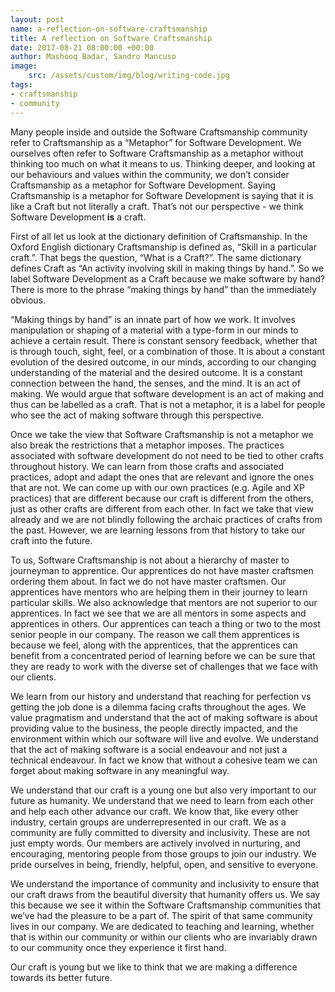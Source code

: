 ```yaml
---
layout: post
name: a-reflection-on-software-craftsmanship
title: A reflection on Software Craftsmanship
date: 2017-08-21 08:00:00 +00:00
author: Mashooq Badar, Sandro Mancuso
image:
    src: /assets/custom/img/blog/writing-code.jpg
tags:
- craftsmanship 
- community 
---
```


Many people inside and outside the Software Craftsmanship community refer to Craftsmanship as a “Metaphor” for Software Development. We ourselves often refer to Software Craftsmanship as a metaphor without thinking too much on what it means to us. Thinking deeper, and looking at our behaviours and values within the community, we don’t consider Craftsmanship as a metaphor for Software Development. Saying Craftsmanship is a metaphor for Software Development is saying that it is like a Craft but not literally a craft. That’s not our perspective - we think Software Development __is__ a craft.

First of all let us look at the dictionary definition of Craftsmanship. In the Oxford English dictionary Craftsmanship is defined as, “Skill in a particular craft.”. That begs the question, “What is a Craft?”. The same dictionary defines Craft as “An activity involving skill in making things by hand.”. So we label Software Development as a Craft because we make software by hand? There is more to the phrase “making things by hand” than the immediately obvious. 

“Making things by hand” is an innate part of how we work. It involves manipulation or shaping of a material with a type-form in our minds to achieve a certain result. There is constant sensory feedback, whether that is through touch, sight, feel, or a combination of those. It is about a constant evolution of the desired outcome, in our minds, according to our changing understanding of the material and the desired outcome. It is a constant connection between the hand, the senses, and the mind. It is an act of making. We would argue that software development is an act of making and thus can be labelled as a craft. That is not a metaphor, it is a label for people who see the act of making software through this perspective.

Once we take the view that Software Craftsmanship is not a metaphor we also break the restrictions that a metaphor imposes. The practices associated with software development do not need to be tied to other crafts throughout history. We can learn from those crafts and associated practices, adopt and adapt the ones that are relevant and ignore the ones that are not. We can come up with our own practices (e.g. Agile and XP practices) that are different because our craft is different from the others, just as other crafts are different from each other. In fact we take that view already and we are not blindly following the archaic practices of crafts from the past. However, we are learning lessons from that history to take our craft into the future.

To us, Software Craftsmanship is not about a hierarchy of master to journeyman to apprentice. Our apprentices do not have master craftsmen ordering them about. In fact we do not have master craftsmen. Our apprentices have mentors who are helping them in their journey to learn particular skills. We also acknowledge that mentors are not superior to our apprentices. In fact we see that we are all mentors in some aspects and apprentices in others. Our apprentices can teach a thing or two to the most senior people in our company. The reason we call them apprentices is because we feel, along with the apprentices, that the apprentices can benefit from a concentrated period of learning before we can be sure that they are ready to work with the diverse set of challenges that we face with our clients.

We learn from our history and understand that reaching for perfection vs getting the job done is a dilemma facing crafts throughout the ages. We value pragmatism and understand that the act of making software is about providing value to the business, the people directly impacted, and the environment within which our software will live and evolve. We understand that the act of making software is a social endeavour and not just a technical endeavour. In fact we know that without a cohesive team we can forget about making software in any meaningful way.

We understand that our craft is a young one but also very important to our future as humanity. We understand that we need to learn from each other and help each other advance our craft. We know that, like every other industry, certain groups are underrepresented in our craft. We as a community are fully committed to diversity and inclusivity. These are not just empty words. Our members are actively involved in nurturing, and encouraging, mentoring people from those groups to join our industry. We pride ourselves in being, friendly, helpful, open, and sensitive to everyone.

We understand the importance of community and inclusivity to ensure that our craft draws from the beautiful diversity that humanity offers us. We say this because we see it within the Software Craftsmanship communities that we’ve had the pleasure to be a part of. The spirit of that same community lives in our company. We are dedicated to teaching and learning, whether that is within our community or within our clients who are invariably drawn to our community once they experience it first hand.

Our craft is young but we like to think that we are making a difference towards its better future.

